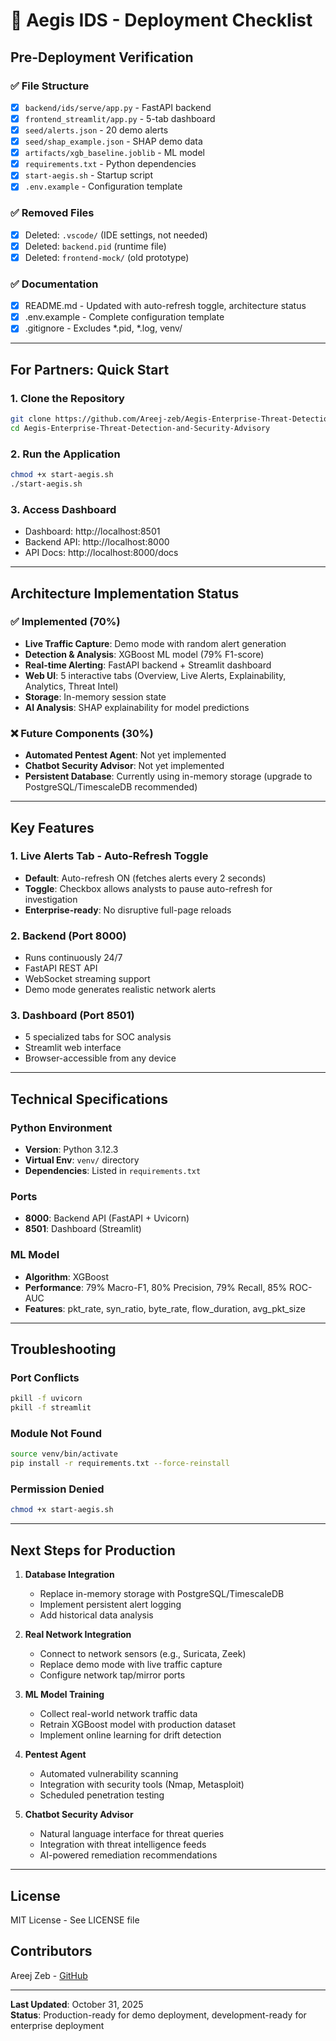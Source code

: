 # 🚀 Aegis IDS - Deployment Checklist

## Pre-Deployment Verification

### ✅ File Structure
- [x] `backend/ids/serve/app.py` - FastAPI backend
- [x] `frontend_streamlit/app.py` - 5-tab dashboard
- [x] `seed/alerts.json` - 20 demo alerts
- [x] `seed/shap_example.json` - SHAP demo data
- [x] `artifacts/xgb_baseline.joblib` - ML model
- [x] `requirements.txt` - Python dependencies
- [x] `start-aegis.sh` - Startup script
- [x] `.env.example` - Configuration template

### ✅ Removed Files
- [x] Deleted: `.vscode/` (IDE settings, not needed)
- [x] Deleted: `backend.pid` (runtime file)
- [x] Deleted: `frontend-mock/` (old prototype)

### ✅ Documentation
- [x] README.md - Updated with auto-refresh toggle, architecture status
- [x] .env.example - Complete configuration template
- [x] .gitignore - Excludes *.pid, *.log, venv/

---

## For Partners: Quick Start

### 1. Clone the Repository
```bash
git clone https://github.com/Areej-zeb/Aegis-Enterprise-Threat-Detection-and-Security-Advisory.git
cd Aegis-Enterprise-Threat-Detection-and-Security-Advisory
```

### 2. Run the Application
```bash
chmod +x start-aegis.sh
./start-aegis.sh
```

### 3. Access Dashboard
- Dashboard: http://localhost:8501
- Backend API: http://localhost:8000
- API Docs: http://localhost:8000/docs

---

## Architecture Implementation Status

### ✅ Implemented (70%)
- **Live Traffic Capture**: Demo mode with random alert generation
- **Detection & Analysis**: XGBoost ML model (79% F1-score)
- **Real-time Alerting**: FastAPI backend + Streamlit dashboard
- **Web UI**: 5 interactive tabs (Overview, Live Alerts, Explainability, Analytics, Threat Intel)
- **Storage**: In-memory session state
- **AI Analysis**: SHAP explainability for model predictions

### ❌ Future Components (30%)
- **Automated Pentest Agent**: Not yet implemented
- **Chatbot Security Advisor**: Not yet implemented
- **Persistent Database**: Currently using in-memory storage (upgrade to PostgreSQL/TimescaleDB recommended)

---

## Key Features

### 1. Live Alerts Tab - Auto-Refresh Toggle
- **Default**: Auto-refresh ON (fetches alerts every 2 seconds)
- **Toggle**: Checkbox allows analysts to pause auto-refresh for investigation
- **Enterprise-ready**: No disruptive full-page reloads

### 2. Backend (Port 8000)
- Runs continuously 24/7
- FastAPI REST API
- WebSocket streaming support
- Demo mode generates realistic network alerts

### 3. Dashboard (Port 8501)
- 5 specialized tabs for SOC analysis
- Streamlit web interface
- Browser-accessible from any device

---

## Technical Specifications

### Python Environment
- **Version**: Python 3.12.3
- **Virtual Env**: `venv/` directory
- **Dependencies**: Listed in `requirements.txt`

### Ports
- **8000**: Backend API (FastAPI + Uvicorn)
- **8501**: Dashboard (Streamlit)

### ML Model
- **Algorithm**: XGBoost
- **Performance**: 79% Macro-F1, 80% Precision, 79% Recall, 85% ROC-AUC
- **Features**: pkt_rate, syn_ratio, byte_rate, flow_duration, avg_pkt_size

---

## Troubleshooting

### Port Conflicts
```bash
pkill -f uvicorn
pkill -f streamlit
```

### Module Not Found
```bash
source venv/bin/activate
pip install -r requirements.txt --force-reinstall
```

### Permission Denied
```bash
chmod +x start-aegis.sh
```

---

## Next Steps for Production

1. **Database Integration**
   - Replace in-memory storage with PostgreSQL/TimescaleDB
   - Implement persistent alert logging
   - Add historical data analysis

2. **Real Network Integration**
   - Connect to network sensors (e.g., Suricata, Zeek)
   - Replace demo mode with live traffic capture
   - Configure network tap/mirror ports

3. **ML Model Training**
   - Collect real-world network traffic data
   - Retrain XGBoost model with production dataset
   - Implement online learning for drift detection

4. **Pentest Agent**
   - Automated vulnerability scanning
   - Integration with security tools (Nmap, Metasploit)
   - Scheduled penetration testing

5. **Chatbot Security Advisor**
   - Natural language interface for threat queries
   - Integration with threat intelligence feeds
   - AI-powered remediation recommendations

---

## License
MIT License - See LICENSE file

## Contributors
Areej Zeb - [GitHub](https://github.com/Areej-zeb)

---

**Last Updated**: October 31, 2025  
**Status**: Production-ready for demo deployment, development-ready for enterprise deployment
